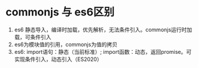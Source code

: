 # commonjs 与 es6区别

1. es6 静态导入，编译时加载，优先解析，无法条件引入。commonjs运行时加载，可条件引入
2. es6为模块值的引用，commonjs为值的拷贝
3. es6: import语句：静态（当前标准）; import函数：动态，返回promise。可实现条件引入，动态引入（ES2020）
